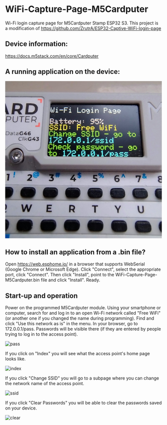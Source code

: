 # WiFi-Capture-Page-M5Cardputer
Wi-Fi login capture page for M5Cardputer Stamp ESP32 S3. This project is a modification of https://github.com/ZrutrA/ESP32-Captive-WiFi-login-page

## Device information:

https://docs.m5stack.com/en/core/Cardputer

## A running application on the device:

![fot1](https://raw.githubusercontent.com/ZrutrA/WiFi-Capture-Page-M5Cardputer/main/WiFi-Capture-Page-M5Cardputer.jpg)


## How to install an application from a .bin file?

Open https://web.esphome.io/ in a browser that supports WebSerial (Google Chrome or Microsoft Edge). Click "Connect", select the appropriate port, click "Connect". Then click "Install", point to the WiFi-Capture-Page-M5Cardputer.bin file and click "Install". Ready.

## Start-up and operation

Power on the programmed M5Cardputer module. Using your smartphone or computer, search for and log in to an open Wi-Fi network called "Free WiFi" (or another one if you changed the name during programming). Find and click "Use this network as is" in the menu. 
In your browser, go to 172.0.0.1/pass. Passwords will be visible there (if they are entered by people trying to log in to the access point).

![pass](https://github.com/ZrutrA/ESP32-WiFi-Captive-Portal/assets/155777818/65cd339a-011c-47a4-a990-e3840e6ea986)

If you click on "Index" you will see what the access point's home page looks like.

![index](https://github.com/ZrutrA/ESP32-WiFi-Captive-Portal/assets/155777818/fc16452e-c852-463b-8f13-caf5db87392b)

If you click "Change SSID" you will go to a subpage where you can change the network name of the access point.

![ssid](https://github.com/ZrutrA/ESP32-WiFi-Captive-Portal/assets/155777818/21155a40-538b-43b5-aad4-2023c474aaf5)

If you click "Clear Passwords" you will be able to clear the passwords saved on your device.

![clear](https://github.com/ZrutrA/ESP32-WiFi-Captive-Portal/assets/155777818/871341df-d318-4f31-bfc3-61934a300981)
